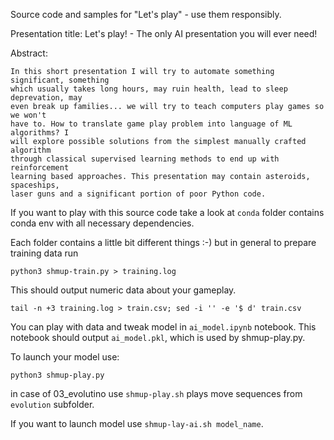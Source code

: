 Source code and samples for "Let's play" - use them responsibly.

Presentation title: Let's play! - The only AI presentation you will ever need!

Abstract:
```ML and AI technologies are a great tool to automate various business processess. 
In this short presentation I will try to automate something significant, something 
which usually takes long hours, may ruin health, lead to sleep deprevation, may 
even break up families... we will try to teach computers play games so we won't
have to. How to translate game play problem into language of ML algorithms? I 
will explore possible solutions from the simplest manually crafted algorithm 
through classical supervised learning methods to end up with reinforcement 
learning based approaches. This presentation may contain asteroids, spaceships, 
laser guns and a significant portion of poor Python code.
```

If you want to play with this source code take a look at ```conda``` folder contains conda env with all necessary dependencies.

Each folder contains a little bit different things :-) but in general to prepare training data run

```
python3 shmup-train.py > training.log
```

This should output numeric data about your gameplay. 

```
tail -n +3 training.log > train.csv; sed -i '' -e '$ d' train.csv
```

You can play with data and tweak model in ```ai_model.ipynb``` notebook. This notebook should output ```ai_model.pkl```, which is used by shmup-play.py.

To launch your model use:

```
python3 shmup-play.py
```

in case of 03_evolutino use ```shmup-play.sh``` plays move sequences from ```evolution``` subfolder. 

If you want to launch model use ```shmup-lay-ai.sh model_name```.
